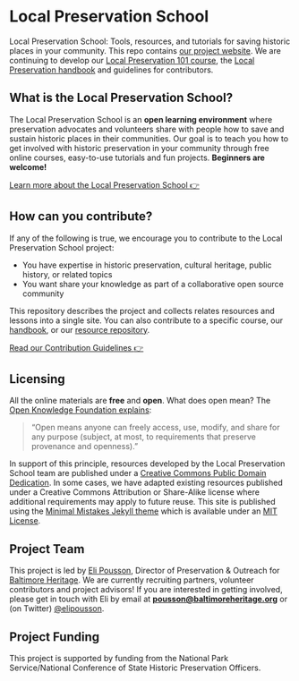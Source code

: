 # Local Preservation School
Local Preservation School: Tools, resources, and tutorials for saving historic places in your community. This repo contains [our project website](https://localpreservation.github.io). We are continuing to develop our [Local Preservation 101 course](https://github.com/localpreservation/course-in-a-box), the [Local Preservation handbook](https://github.com/localpreservation/handbook) and guidelines for contributors.

## What is the Local Preservation School?

The Local Preservation School is an **open learning environment** where preservation advocates and volunteers share with people how to save and sustain historic places in their communities. Our goal is to teach you how to get involved with historic preservation in your community through free online courses, easy-to-use tutorials and fun projects. **Beginners are welcome!**

[Learn more about the Local Preservation School :point_right:](https://localpreservation.github.io/about/)

## How can you contribute?

If any of the following is true, we encourage you to contribute to the Local Preservation School project:

- You have expertise in historic preservation, cultural heritage, public history, or related topics
- You want share your knowledge as part of a collaborative open source community

This repository describes the project and collects relates resources and lessons into a single site. You can also contribute to a specific course, our [handbook](https://github.com/localpreservation/handbook/), or our [resource repository](https://github.com/localpreservation/resources).

[Read our Contribution Guidelines :point_right:](https://github.com/localpreservation/localpreservation.github.io/blob/master/CONTRIBUTING.md)


## Licensing

All the online materials are **free** and **open**. What does open mean? The [Open Knowledge Foundation explains](http://opendefinition.org/):

>“Open means anyone can freely access, use, modify, and share for any purpose (subject, at most, to requirements that preserve provenance and openness).”

In support of this principle, resources developed by the Local Preservation School team are published under a [Creative Commons Public Domain Dedication](https://creativecommons.org/publicdomain/zero/1.0/). In some cases, we have adapted existing resources published under a Creative Commons Attribution or Share-Alike license where additional requirements may apply to future reuse. This site is published using the [Minimal Mistakes Jekyll theme](https://github.com/mmistakes/minimal-mistakes) which is available under an [MIT License](https://github.com/mmistakes/minimal-mistakes/blob/master/LICENSE).

## Project Team

This project is led by [Eli Pousson](https://github.com/elipousson), Director of Preservation & Outreach for [Baltimore Heritage](https://baltimoreheritage.org/). We are currently recruiting partners, volunteer contributors and project advisors! If you are interested in getting involved, please get in touch with Eli by email at **pousson@baltimoreheritage.org** or (on Twitter) [@elipousson](https://twitter.com/elipousson/).

## Project Funding

This project is supported by funding from the National Park Service/National Conference of State Historic Preservation Officers.
